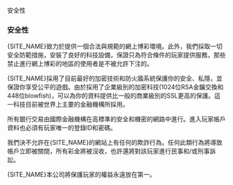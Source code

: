 <summary>安全性</summary>
<div>

### 安全性
{SITE_NAME}致力於提供一個合法與規範的網上博彩環境。此外，我們採取一切安全防範措施，安裝了良好的科技設備，保證只為符合條件的玩家提供服務，那些禁止進行網上博彩的地區的使用者是不被允許下注的。

{SITE_NAME}採用了目前最好的加密技術和防火牆系統保護你的安全、私隱，並保證你享受公平的遊戲。由於採用了企業級別的加密科技(1024位RSA金鑰交換和 448位blowfish)，可以為你的資料提供比一般的商業級別的SSL更高的保護。這一科技目前被世界上主要的金融機構所採用。

所有銀行交易由國際金融機構在高標準的安全和機密的網路中進行。進入玩家帳戶資料也必須有玩家唯一的登錄ID和密碼。

我們決不允許在{SITE_NAME}的網站上有任何的欺詐行為。任何此類行為將導致帳戶立即被關閉，所有彩金將被沒收，也許還將對該玩家進行民事和/或刑事訴訟。

{SITE_NAME}本公司將保護玩家的權益永遠放在第一。

</div>